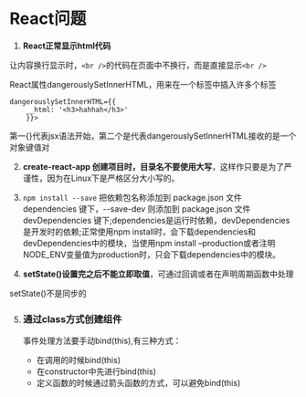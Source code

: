 # React问题


1. **React正常显示html代码**

让内容换行显示时，`<br />`的代码在页面中不换行，而是直接显示`<br />`

React属性dangerouslySetInnerHTML，用来在一个标签中插入许多个标签
```
dangerouslySetInnerHTML={{
    __html: '<h3>hahhah</h3>'
    }}>
```
第一{}代表jsx语法开始，第二个是代表dangerouslySetInnerHTML接收的是一个对象键值对


2. **create-react-app 创建项目时，目录名不要使用大写**，这样作只要是为了严谨性，因为在Linux下是严格区分大小写的。

3. `npm install --save` 把依赖包名称添加到 package.json 文件 dependencies 键下，--save-dev 则添加到 package.json 文件 devDependencies 键下;dependencies是运行时依赖，devDependencies是开发时的依赖;正常使用npm install时，会下载dependencies和devDependencies中的模块，当使用npm install –production或者注明NODE_ENV变量值为production时，只会下载dependencies中的模块。

4. **setState()设置完之后不能立即取值**，可通过回调或者在声明周期函数中处理

setState()不是同步的

5. 
    ### 通过class方式创建组件
    
    事件处理方法要手动bind(this),有三种方式：
    
    * 在调用的时候bind(this)
    * 在constructor中先进行bind(this)
    * 定义函数的时候通过箭头函数的方式，可以避免bind(this)
    
    

